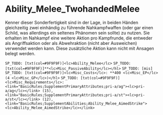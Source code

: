 # Ability_Melee_TwohandedMelee

Kenner dieser Sonderfertigkeit sind in der Lage, in beiden Händen gleichzeitig zwei einhändig zu führende Nahkampfwaffen (oder gar einen Schild, was allerdings ein seltenes Phänomen sein sollte) zu nutzen. Sie erhalten im Nahkampf eine weitere Aktion pro Kampfrunde, die entweder als Angriffsaktion oder als Abwehraktion (nicht aber Ausweichen) verwendet werden kann. Diese zusätzliche Aktion kann nicht mit Ansagen belegt werden.

`SP_TODO: [txt(col=#9F9F9F)]<lc>Ability_Melee</lc>`
`SP_TODO: [txt(col=#9F9F9F)]**<lc>Misc_PassiveAbility</lc></hl>`
`SP_TODO: [mis]`
`SP_TODO: [txt(col=#9F9F9F)]<lc>Misc_Costs</lc>: **400 <lc>Misc_EP</lc> (4 <lc>Misc_GP</lc>)</hl>`
`SP_TODO: [txt(col=#9F9F9F)]<lc>Misc_Requirements</lc>: <link="BasicRules;SupplementPrimaryAttributes;pri-a/ag"><lc>pri-a/ag</lc></link> (15), <link="BasicRules;SupplementPrimaryAttributes;pri-a/st"><lc>pri-a/st</lc></link> (12), <link="BasicRules;SupplementAbilities;Ability_Melee_AimedStrike"><lc>Ability_Melee_AimedStrike</lc></link>`